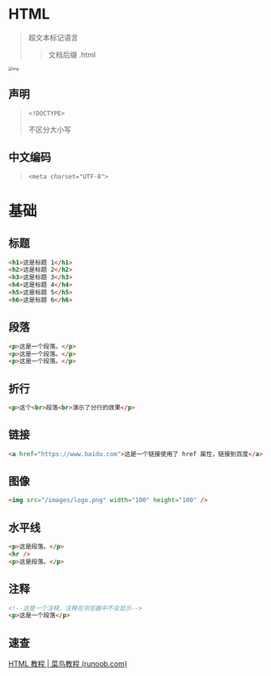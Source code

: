 # HTML

> 超文本标记语言
>
> > 文档后缀 .html

<img src="https://www.runoob.com/wp-content/uploads/2013/06/02A7DD95-22B4-4FB9-B994-DDB5393F7F03.jpg" alt="img" style="zoom:50%;" />

## 声明

> `<!DOCTYPE>`
>
> 不区分大小写

##  中文编码

> `<meta charset="UTF-8">`

# 基础

## 标题

```html
<h1>这是标题 1</h1>
<h2>这是标题 2</h2>
<h3>这是标题 3</h3>
<h4>这是标题 4</h4>
<h5>这是标题 5</h5>
<h6>这是标题 6</h6>
```

## 段落

```html
<p>这是一个段落。</p>
<p>这是一个段落。</p>
<p>这是一个段落。</p>
```

## 折行

```html
<p>这个<br>段落<br>演示了分行的效果</p>
```

## 链接

```html
<a href="https://www.baidu.com">这是一个链接使用了 href 属性，链接到百度</a>
```

## 图像

```html
<img src="/images/logo.png" width="100" height="100" />
```

## 水平线

```html
<p>这是段落。</p>
<hr />
<p>这是段落。</p>
```

## 注释

```html
<!--这是一个注释，注释在浏览器中不会显示-->
<p>这是一个段落</p>
```

## 速查

[HTML 教程 | 菜鸟教程 (runoob.com)](https://www.runoob.com/html/html-tutorial.html)

